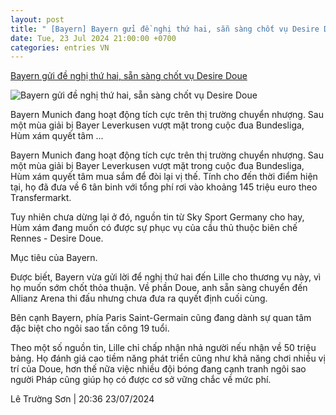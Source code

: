 ```yaml
---
layout: post
title: " [Bayern] Bayern gửi đề nghị thứ hai, sẵn sàng chốt vụ Desire Doue"
date: Tue, 23 Jul 2024 21:00:00 +0700
categories: entries VN
---
```

[Bayern gửi đề nghị thứ hai, sẵn sàng chốt vụ Desire Doue](https://www.tinthethao.com.vn/bayern-gui-de-nghi-thu-hai-san-sang-chot-vu-desire-doue-d771209.html)

![Bayern gửi đề nghị thứ hai, sẵn sàng chốt vụ Desire Doue](https://media.tinthethao.com.vn/resize/534x280/files/bongda/2024/07/23/bayern-gui-de-nghi-thu-hai-san-sang-chot-vu-desire-doue-1721741829455jpg.jpg)

Bayern Munich đang hoạt động tích cực trên thị trường chuyển nhượng. Sau một mùa giải bị Bayer Leverkusen vượt mặt trong cuộc đua Bundesliga, Hùm xám quyết tâm ...

Bayern Munich đang hoạt động tích cực trên thị trường chuyển nhượng. Sau một mùa giải bị Bayer Leverkusen vượt mặt trong cuộc đua Bundesliga, Hùm xám quyết tâm mua sắm để đòi lại vị thế. Tính cho đến thời điểm hiện tại, họ đã đưa về 6 tân binh với tổng phí rơi vào khoảng 145 triệu euro theo Transfermarkt.

Tuy nhiên chưa dừng lại ở đó, nguồn tin từ Sky Sport Germany cho hay, Hùm xám đang muốn có được sự phục vụ của cầu thủ thuộc biên chế Rennes - Desire Doue.

Mục tiêu của Bayern.

Được biết, Bayern vừa gửi lời để nghị thứ hai đến Lille cho thương vụ này, vì họ muốn sớm chốt thỏa thuận. Về phần Doue, anh sẵn sàng chuyển đến Allianz Arena thi đấu nhưng chưa đưa ra quyết định cuối cùng.

Bên cạnh Bayern, phía Paris Saint-Germain cũng đang dành sự quan tâm đặc biệt cho ngôi sao tấn công 19 tuổi.

Theo một số nguồn tin, Lille chỉ chấp nhận nhả người nếu nhận về 50 triệu bảng. Họ đánh giá cao tiềm năng phát triển cũng như khả năng chơi nhiều vị trí của Doue, hơn thế nữa việc nhiều đội bóng đang cạnh tranh ngôi sao người Pháp cũng giúp họ có được cơ sở vững chắc về mức phí.

Lê Trường Sơn | 20:36 23/07/2024

